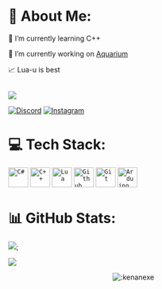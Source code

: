 # 💫 About Me:
🌱 I’m currently learning C++

🔭 I’m currently working on [Aquarium](https://github.com/KenanExe/Aquarium_mk3_mini)

📈 Lua-u is best

##
![](https://quotes-github-readme.vercel.app/api?type=horizontal&quote=If%20my%20code%20is%20readable,%20you%20won%E2%80%99t%20need%20me%20anymore.)

[![Discord](https://img.shields.io/badge/Discord-%237289DA.svg?logo=discord&logoColor=white)](KenanExe) [![Instagram](https://img.shields.io/badge/Instagram-%23E4405F.svg?logo=Instagram&logoColor=white)](https://instagram.com/KenanExe.xyz) 

# 💻 Tech Stack:
<div align="left">
  <code><img alt="C#" width="40px" src="https://cdn.jsdelivr.net/gh/devicons/devicon/icons/csharp/csharp-original.svg" " /></code>
  <code><img alt="C++" width="40px" src="https://cdn.jsdelivr.net/gh/devicons/devicon/icons/cplusplus/cplusplus-original.svg" " /></code> 
  <code><img alt="Lua" width="40px" src="https://cdn.jsdelivr.net/gh/devicons/devicon/icons/lua/lua-original.svg" /></code>
  <code><img alt="Github" width="40px" src="https://cdn.jsdelivr.net/gh/devicons/devicon/icons/github/github-original.svg"" /></code>
  <code><img alt="Git" width="40px" src="https://cdn.jsdelivr.net/gh/devicons/devicon/icons/git/git-original.svg"" /></code>
  <code><img alt="Arduino IDE" width="40px" src="https://cdn.jsdelivr.net/gh/devicons/devicon/icons/arduino/arduino-original.svg"" /></code>  
</div>


# 📊 GitHub Stats:
![](https://github-readme-stats.vercel.app/api?username=KenanExe&show_icons=true&theme=dracula);


![](https://github-readme-stats.vercel.app/api/top-langs/?username=KenanExe&theme=dracula&show_icons=true&hide_border=true&layout=compact)


<p align="center"><img src="https://count.getloli.com/get/@:kenanexe" alt=":kenanexe" /></p>
<!-- Proudly created with GPRM ( https://gprm.itsvg.in ) -->

